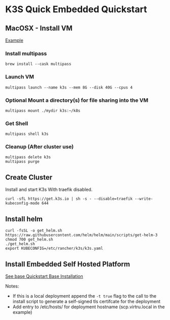 # K3S Quick Embedded Quickstart

## MacOSX - Install VM 
[Example](https://dev.to/chillaranand/local-kubernetes-cluster-with-k3s-on-mac-m1-i57)
### Install multipass
```
brew install --cask multipass
```
### Launch VM
```shell
multipass launch --name k3s --mem 8G --disk 40G --cpus 4
```
### Optional Mount a directory(s) for file sharing into the VM
```shell
multipass mount ./mydir k3s:~/k8s
```
### Get Shell
```shell
multipass shell k3s
```
### Cleanup (After cluster use)
```shell
multipass delete k3s
multipass purge
```

## Create Cluster
Install and start K3s With traefik disabled.
```shell
curl -sfL https://get.k3s.io | sh -s - --disable=traefik --write-kubeconfig-mode 644
```
## Install helm
```shell
curl -fsSL -o get_helm.sh https://raw.githubusercontent.com/helm/helm/main/scripts/get-helm-3
chmod 700 get_helm.sh
./get_helm.sh
export KUBECONFIG=/etc/rancher/k3s/k3s.yaml
```
## Install Embedded Self Hosted Platform
[See base Quickstart Base Installation](./README.md)

Notes:
- If this is a local deployment append the `-t true` flag to the call to the install script to 
generate a self-signed tls certifcate for the deployment
- Add entry to /etc/hosts/ for deployment hostname (scp.virtru.local in the example)